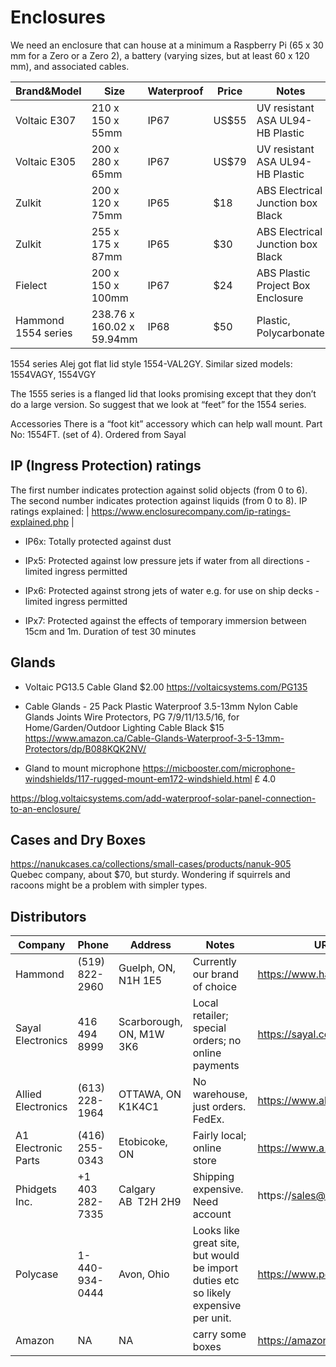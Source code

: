 # Enclosures


We need an enclosure that can house at a minimum a Raspberry Pi (65 x 30 mm for a Zero or a Zero 2), a battery (varying sizes, but at least 60 x 120 mm),
 and associated cables.



| Brand&Model   | Size             | Waterproof | Price | Notes | URL |
|---------------|------------------|------------|-------|-------|-----|
| Voltaic E307  |210 x 150 x 55mm  |  IP67      | US$55 | UV resistant ASA UL94-HB Plastic |https://voltaicsystems.com/medium-solar-ready-enclosure/ |
| Voltaic E305  |200 x 280 x 65mm  |  IP67      | US$79 | UV resistant ASA UL94-HB Plastic |https://voltaicsystems.com/large-solar-ready-enclosure/ |
| Zulkit        | 200 x 120 x 75mm | IP65       | $18   | ABS Electrical Junction box Black | https://www.amazon.ca/Zulkit-Waterproof-Electronic-Enclosure-100x68x50mm/dp/B07RT6NWTR/|
| Zulkit        | 255 x 175 x 87mm | IP65       | $30   | ABS Electrical Junction box Black | https://www.amazon.ca/Zulkit-Waterproof-Electronic-Enclosure-100x68x50mm/dp/B07RT6NWTR/|
| Fielect | 200 x 150 x 100mm |  IP67 | $24 | ABS Plastic Project Box Enclosure | https://www.amazon.ca/Fielect-Waterproof-Electronic-Enclosure-200x150x100mm/dp/B07ZLMCK6C/|
| Hammond 1554 series| 238.76 x 160.02 x 59.94mm |  IP68 | $50 | Plastic, Polycarbonate | https://www.digikey.ca/en/products/detail/hammond-manufacturing/1554VAL2GY/13165456|

1554 series
Alej  got flat lid style 1554-VAL2GY. Similar sized models: 1554VAGY, 1554VGY

The 1555 series is a flanged lid that looks promising except that they don’t do a large version. So suggest that we look at “feet” for the 1554 series.

Accessories
There is a “foot kit” accessory which can help wall mount. 
Part No: 1554FT. (set of 4). Ordered from Sayal


## IP  (Ingress Protection) ratings

The first number indicates protection against solid objects (from 0 to 6).
The second number indicates protection against liquids (from 0 to 8).
IP ratings explained: | https://www.enclosurecompany.com/ip-ratings-explained.php |

- IP6x: Totally protected against dust

- IPx5: Protected against low pressure jets if water from all directions - limited ingress permitted
- IPx6: Protected against strong jets of water e.g. for use on ship decks - limited ingress permitted
- IPx7: Protected against the effects of temporary immersion between 15cm and 1m. Duration of test 30 minutes

 

## Glands


- Voltaic PG13.5 Cable Gland $2.00 https://voltaicsystems.com/PG135

- Cable Glands - 25 Pack Plastic Waterproof 3.5-13mm Nylon Cable Glands Joints Wire Protectors, PG 7/9/11/13.5/16, for Home/Garden/Outdoor Lighting Cable Black 
$15 
https://www.amazon.ca/Cable-Glands-Waterproof-3-5-13mm-Protectors/dp/B088KQK2NV/

- Gland to mount microphone https://micbooster.com/microphone-windshields/117-rugged-mount-em172-windshield.html £ 4.0

https://blog.voltaicsystems.com/add-waterproof-solar-panel-connection-to-an-enclosure/


## Cases and Dry Boxes

https://nanukcases.ca/collections/small-cases/products/nanuk-905
Quebec company, about $70, but sturdy. Wondering if squirrels and racoons might be a problem with simpler types.

## Distributors

| Company       | Phone          | Address                  |  Notes               | URL   |
|---------------|----------------|--------------------------|----------------------|-------|
| Hammond       |(519) 822-2960  |Guelph, ON, N1H 1E5  | Currently our brand of choice |https://www.hammfg.com/|
| Sayal Electronics |416 494  8999 | Scarborough, ON, M1W 3K6 | Local retailer; special orders; no online payments | https://sayal.com/ |
| Allied Electronics | (613) 228-1964 | OTTAWA, ON K1K4C1 | No warehouse, just orders. FedEx. | https://www.alliedelec.com/ |
| A1 Electronic Parts | (416) 255-0343 | Etobicoke, ON  | Fairly local; online store | https://www.a1parts.ca/ |
| Phidgets Inc. | +1 403 282-7335 | Calgary AB  T2H 2H9 | Shipping expensive. Need account | https://sales@phidgets.com |
| Polycase | 1-440-934-0444 | Avon, Ohio | Looks like great site, but would be import duties etc so likely expensive per unit. |https://www.polycase.com |
| Amazon | NA  | NA | carry some boxes | https://amazon.ca/  |

